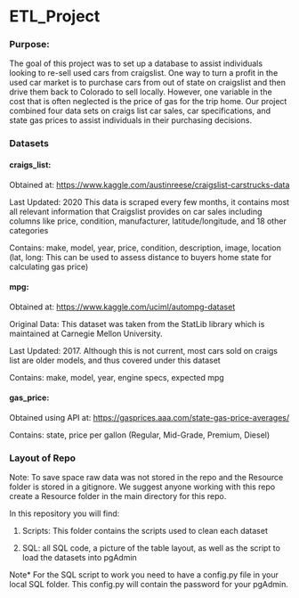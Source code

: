 # ETL_Project

### Purpose:
The goal of this project was to set up a database to assist individuals looking to re-sell used cars from craigslist. One way to turn a profit in the used car market is to purchase cars from out of state on craigslist and then drive them back to Colorado to sell locally. However, one variable in the cost that is often neglected is the price of gas for the trip home. Our project combined four data sets on craigs list car sales, car specifications, and state gas prices to assist individuals in their purchasing decisions. 

### Datasets

#### craigs_list:
Obtained at: https://www.kaggle.com/austinreese/craigslist-carstrucks-data

Last Updated: 2020 This data is scraped every few months, it contains most all relevant information that Craigslist provides on car sales including columns like price, condition, manufacturer, latitude/longitude, and 18 other categories

Contains: make, model, year, price, condition, description, image, location (lat, long: This can be used to assess distance to buyers home state for calculating gas price)

#### mpg:
Obtained at: https://www.kaggle.com/uciml/autompg-dataset

Original Data: This dataset was taken from the StatLib library which is
maintained at Carnegie Mellon University.

Last Updated: 2017. Although this is not current, most cars sold on craigs list are older models, and thus covered under this dataset

Contains: make, model, year, engine specs, expected mpg

#### gas_price:
Obtained using API at: https://gasprices.aaa.com/state-gas-price-averages/

Contains: state, price per gallon (Regular, Mid-Grade, Premium, Diesel)


### Layout of Repo

Note: To save space raw data was not stored in the repo and the Resource folder is stored in a gitignore. We suggest anyone working with this repo create a Resource folder in the main directory for this repo. 

In this repository you will find:

1) Scripts: This folder contains the scripts used to clean each dataset

2) SQL: all SQL code, a picture of the table layout, as well as the script to load the datasets into pgAdmin

Note* For the SQL script to work you need to have a config.py file in your local SQL folder. This config.py will contain the password for your pgAdmin. 

